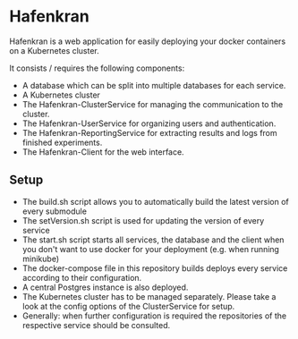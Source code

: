 # Hafenkran

Hafenkran is a web application for easily deploying your docker containers on a Kubernetes cluster.

It consists / requires the following components:
- A database which can be split into multiple databases for each service.
- A Kubernetes cluster
- The Hafenkran-ClusterService for managing the communication to the cluster.
- The Hafenkran-UserService for organizing users and authentication.
- The Hafenkran-ReportingService for extracting results and logs from finished experiments.
- The Hafenkran-Client for the web interface.

## Setup
- The build.sh script allows you to automatically build the latest version of every submodule
- The setVersion.sh script is used for updating the version of every service
- The start.sh script starts all services, the database and the client when you don't want to use docker for your deployment (e.g. when running minikube)
- The docker-compose file in this repository builds deploys every service according to their configuration.
- A central Postgres instance is also deployed.
- The Kubernetes cluster has to be managed separately. Please take a look at the config options of the ClusterService for setup.
- Generally: when further configuration is required the repositories of the respective service should be consulted.

